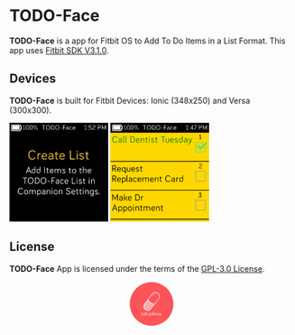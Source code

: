 # TODO-Face
**TODO-Face** is a  app for Fitbit OS to Add To Do Items in a List Format. This app uses [Fitbit SDK V3.1.0](https://github.com/Fitbit).

## Devices
**TODO-Face** is built for Fitbit Devices: Ionic (348x250) and Versa (300x300).

<p align="left">
  <img width="175" height="175" src=./screenshots/TODO-Face-versa-1.png>
  <img width="175" height="175" src=./screenshots/TODO-Face-versa-2.png>
</p>

## License
**TODO-Face** App is licensed under the terms of the [GPL-3.0 License](/LICENSE). 

<p align="middle">
<img width="80" height="80" src=./resources/icon.png>
</p>
